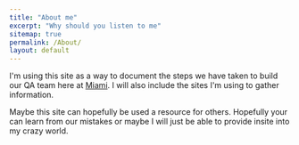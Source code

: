 ```yaml
---
title: "About me"
excerpt: "Why should you listen to me"
sitemap: true
permalink: /About/
layout: default
---
```


I'm using this site as a way to document the steps we have taken to build our QA team here at [Miami](http://www.miamioh.edu). I will also include the sites I'm using to gather information.

Maybe this site can hopefully be used a resource for others.  Hopefully your can learn from our mistakes or maybe I will just be able to provide insite into my crazy world.
